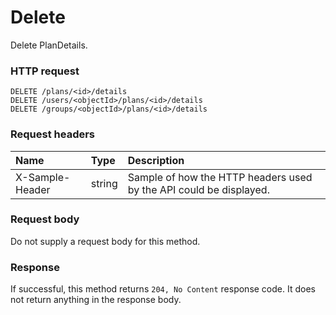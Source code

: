# Delete

Delete PlanDetails.
### HTTP request
```http
DELETE /plans/<id>/details
DELETE /users/<objectId>/plans/<id>/details
DELETE /groups/<objectId>/plans/<id>/details

```
### Request headers
| Name       | Type | Description|
|:---------------|:--------|:----------|
| X-Sample-Header  | string  | Sample of how the HTTP headers used by the API could be displayed.|

### Request body
Do not supply a request body for this method.


### Response
If successful, this method returns `204, No Content` response code. It does not return anything in the response body.

<!-- uuid: ea112d82-2147-4e90-96d3-758fee8e991d\n2015-10-09 15:13:50 UTC -->